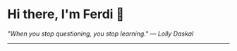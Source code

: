 <h1>Hi there, I'm Ferdi 👋</h1>

<p><em>
  "When you stop questioning, you stop learning." — Lolly Daskal
</em></p>

---
